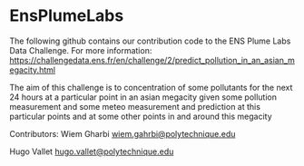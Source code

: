 # EnsPlumeLabs

The following github contains our contribution code to the ENS Plume Labs Data Challenge. 
For more information: https://challengedata.ens.fr/en/challenge/2/predict_pollution_in_an_asian_megacity.html


The aim of this challenge is to concentration of some pollutants for the next 24 hours at a particular point in an asian megacity given some pollution measurement and some meteo measurement and prediction at this particular points and at some other points in and around this megacity


Contributors: 
Wiem Gharbi wiem.gahrbi@polytechnique.edu 

Hugo Vallet hugo.vallet@polytechnique.edu 
